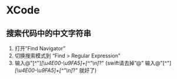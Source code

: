 # XCode

## 搜索代码中的中文字符串
1. 打开”Find Navigator”
2. 切换搜索模式到 “Find > Regular Expression”
3. 输入@"[^"]*[\u4E00-\u9FA5]+[^"\n]*?" (swift请去掉”@” 输入@"[^"]*[\u4E00-\u9FA5]+[^"\n]*?" 就好了)
